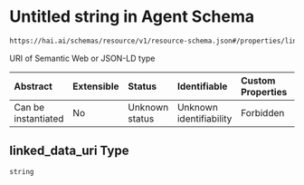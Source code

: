 # Untitled string in Agent Schema

```txt
https://hai.ai/schemas/resource/v1/resource-schema.json#/properties/linked_data_uri
```

URI of Semantic Web or JSON-LD type

| Abstract            | Extensible | Status         | Identifiable            | Custom Properties | Additional Properties | Access Restrictions | Defined In                                                                                   |
| :------------------ | :--------- | :------------- | :---------------------- | :---------------- | :-------------------- | :------------------ | :------------------------------------------------------------------------------------------- |
| Can be instantiated | No         | Unknown status | Unknown identifiability | Forbidden         | Allowed               | none                | [decision.schema.json\*](../../schemas/decision/decision.schema.json "open original schema") |

## linked\_data\_uri Type

`string`
